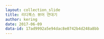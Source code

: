 ```yaml
---
layout: collection_slide
title: 리디북스 뷰어 연대기
author: kering
date: 2017-06-09
data-id: 17ad9992a5e94dac8e0742b4d248a8bb
---
```

